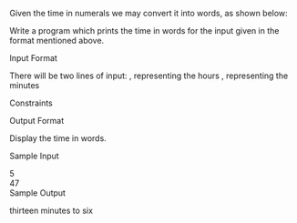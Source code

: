 Given the time in numerals we may convert it into words, as shown below:

Write a program which prints the time in words for the input given in the format mentioned above.

Input Format

There will be two lines of input:
, representing the hours
, representing the minutes

Constraints


Output Format

Display the time in words.

Sample Input

5  
47  
Sample Output

thirteen minutes to six
